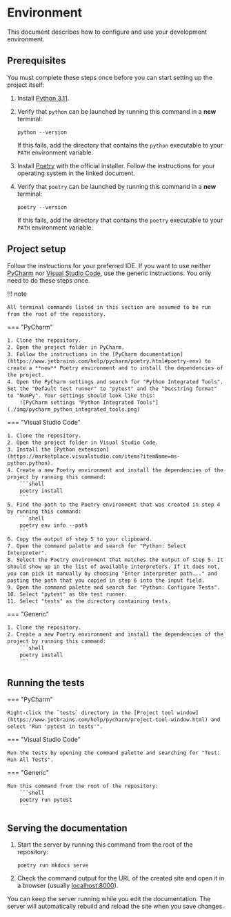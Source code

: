 # Environment

This document describes how to configure and use your development environment.

## Prerequisites

You must complete these steps once before you can start setting up the project itself:

1. Install [Python 3.11](https://www.python.org/downloads/).
2. Verify that `python` can be launched by running this command in a **new** terminal:
    ```shell
    python --version
    ```
    If this fails, add the directory that contains the `python` executable to your `PATH` environment variable.

3. Install [Poetry](https://python-poetry.org/docs/master/#installing-with-the-official-installer) with the official installer. Follow the instructions for your operating system in the linked document.
4. Verify that `poetry` can be launched by running this command in a **new** terminal:
    ```shell
    poetry --version
    ```
    If this fails, add the directory that contains the `poetry` executable to your `PATH` environment variable.

## Project setup

Follow the instructions for your preferred IDE. If you want to use neither [PyCharm](https://www.jetbrains.com/pycharm/) nor [Visual Studio Code](https://code.visualstudio.com/), use the generic instructions. You only need to do these steps once.

!!! note

    All terminal commands listed in this section are assumed to be run from the root of the repository.

=== "PyCharm"

    1. Clone the repository.
    2. Open the project folder in PyCharm.
    3. Follow the instructions in the [PyCharm documentation](https://www.jetbrains.com/help/pycharm/poetry.html#poetry-env) to create a **new** Poetry environment and to install the dependencies of the project.
    4. Open the PyCharm settings and search for "Python Integrated Tools". Set the "Default test runner" to "pytest" and the "Docstring format" to "NumPy". Your settings should look like this:
        ![PyCharm settings "Python Integrated Tools"](./img/pycharm_python_integrated_tools.png)

=== "Visual Studio Code"

    1. Clone the repository.
    2. Open the project folder in Visual Studio Code.
    3. Install the [Python extension](https://marketplace.visualstudio.com/items?itemName=ms-python.python).
    4. Create a new Poetry environment and install the dependencies of the project by running this command:
        ```shell
        poetry install
        ```
    5. Find the path to the Poetry environment that was created in step 4 by running this command:
        ```shell
        poetry env info --path
        ```
    6. Copy the output of step 5 to your clipboard.
    7. Open the command palette and search for "Python: Select Interpreter".
    8. Select the Poetry environment that matches the output of step 5. It should show up in the list of available interpreters. If it does not, you can pick it manually by choosing "Enter interpreter path..." and pasting the path that you copied in step 6 into the input field.
    9. Open the command palette and search for "Python: Configure Tests".
    10. Select "pytest" as the test runner.
    11. Select "tests" as the directory containing tests.

=== "Generic"

    1. Clone the repository.
    2. Create a new Poetry environment and install the dependencies of the project by running this command:
        ```shell
        poetry install
        ```

## Running the tests

=== "PyCharm"

    Right-click the `tests` directory in the [Project tool window](https://www.jetbrains.com/help/pycharm/project-tool-window.html) and select "Run 'pytest in tests'".

=== "Visual Studio Code"

    Run the tests by opening the command palette and searching for "Test: Run All Tests".

=== "Generic"

    Run this command from the root of the repository:
        ```shell
        poetry run pytest
        ```

## Serving the documentation

1. Start the server by running this command from the root of the repository:
    ```shell
    poetry run mkdocs serve
    ```
2. Check the command output for the URL of the created site and open it in a browser (usually [localhost:8000](http://localhost:8000)).

You can keep the server running while you edit the documentation. The server will automatically rebuild and reload the site when you save changes.

